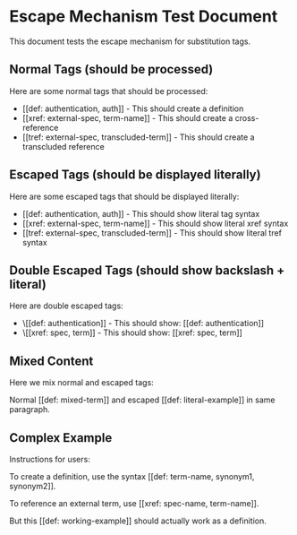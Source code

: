 # Escape Mechanism Test Document

This document tests the escape mechanism for substitution tags.

## Normal Tags (should be processed)

Here are some normal tags that should be processed:

- [[def: authentication, auth]] - This should create a definition
- [[xref: external-spec, term-name]] - This should create a cross-reference
- [[tref: external-spec, transcluded-term]] - This should create a transcluded reference

## Escaped Tags (should be displayed literally)

Here are some escaped tags that should be displayed literally:

- \[[def: authentication, auth]] - This should show literal tag syntax
- \[[xref: external-spec, term-name]] - This should show literal xref syntax  
- \[[tref: external-spec, transcluded-term]] - This should show literal tref syntax

## Double Escaped Tags (should show backslash + literal)

Here are double escaped tags:

- \\[[def: authentication]] - This should show: \[[def: authentication]]
- \\[[xref: spec, term]] - This should show: \[[xref: spec, term]]

## Mixed Content

Here we mix normal and escaped tags:

Normal [[def: mixed-term]] and escaped \[[def: literal-example]] in same paragraph.

## Complex Example

Instructions for users:

To create a definition, use the syntax \[[def: term-name, synonym1, synonym2]].

To reference an external term, use \[[xref: spec-name, term-name]].

But this [[def: working-example]] should actually work as a definition.
